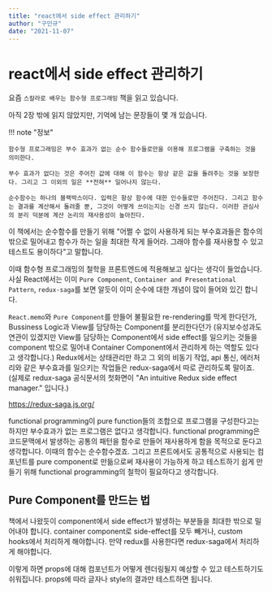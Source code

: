 ```yaml
---
title: "react에서 side effect 관리하기"
author: "구민규"
date: "2021-11-07"
---
```


# react에서 side effect 관리하기

요즘 `스칼라로 배우는 함수형 프로그래밍` 책을 읽고 있습니다.

아직 2장 밖에 읽지 않았지만, 기억에 남는 문장들이 몇 개 있습니다.

!!! note "정보"

    함수형 프로그래밍은 부수 효과가 없는 순수 함수들로만을 이용해 프로그램을 구축하는 것을 의미한다.

    부수 효과가 없다는 것은 주어진 값에 대해 이 함수는 항상 같은 값을 돌려주는 것을 보장한다. 그리고 그 이외의 일은 **전혀** 일어나지 않는다.

    순수함수는 하나의 블랙박스이다. 입력은 항상 함수에 대한 인수들로만 주어진다. 그리고 함수는 결과를 계산해서 돌려줄 뿐, 그것이 어떻게 쓰이는지는 신경 쓰지 않는다. 이러한 관심사의 분리 덕분에 계산 논리의 재사용성이 높아진다.

이 책에서는 순수함수를 만들기 위해 "어쩔 수 없이 사용하게 되는 부수효과들은 함수의 밖으로 밀어내고 함수가 하는 일을 최대한 작게 들어라. 그래야 함수를 재사용할 수 있고 테스트도 용이하다"고 말합니다.

이때 함수형 프로그래밍의 철학을 프론트엔드에 적용해보고 싶다는 생각이 들었습니다. 사실 React에서는 이미 `Pure Component`, `Container and Presentational Pattern`, `redux-saga`를 보면 알듯이 이미 순수에 대한 개념이 많이 들어와 있긴 합니다.

`React.memo`와 `Pure Component`를 만들어 불필요한 re-rendering를 막게 한다던가, Bussiness Logic과 View를 담당하는 Component를 분리한다던가 (유지보수성과도 연관이 있겠지만 View를 담당하는 Component에서 side effect를 일으키는 것들을 component 밖으로 밀어내 Container Component에서 관리하게 하는 역할도 있다고 생각합니다.) Redux에서는 상태관리만 하고 그 외의 비동기 작업, api 통신, 에러처리와 같은 부수효과를 일으키는 작업들은 redux-saga에서 따로 관리하도록 말이죠. (실제로 redux-saga 공식문서의 첫화면이 "An intuitive Redux side effect manager." 입니다.)

https://redux-saga.js.org/

functional programming이 pure function들의 조합으로 프로그램을 구성한다고는 하지만 부수효과가 없는 프로그램은 없다고 생각합니다. functional programming은 코드문맥에서 발생하는 공통의 패턴을 함수로 만들어 재사용하게 함을 목적으로 둔다고 생각합니다. 이때의 함수는 순수함수겠죠.
그리고 프론트에서도 공통적으로 사용되는 컴포넌트를 pure component로 만듦으로써 재사용이 가능하게 하고 테스트하기 쉽게 만들기 위해 functional programming의 철학이 필요하다고 생각합니다.

## Pure Component를 만드는 법

책에서 나왔듯이 component에서 side effect가 발생하는 부분들을 최대한 밖으로 밀어내야 합니다. container component로 side-effect를 모두 빼거나, custom hooks에서 처리하게 해야합니다. 만약 redux를 사용한다면 redux-saga에서 처리하게 해야합니다.

이렇게 하면 props에 대해 컴포넌트가 어떻게 렌더링될지 예상할 수 있고 테스트하기도 쉬워집니다. props에 따라 글자나 style의 결과만 테스트하면 됩니다.
